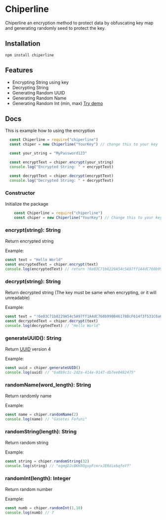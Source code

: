 # Chiperline

Chiperline an encryption method to protect data by obfuscating key map and generating randomly seed to protect the key.

## Installation
```batch
npm install chiperline
```

## Features

- Encrypting String using key
- Decrypting String
- Generating Random UUID
- Generating Random Name
- Generating Random Int (min, max)
[Try demo](https://naikod.github.io)

## Docs


This is example how to using the encryption
```javascript
  const Chiperline = require("chiperline")
  const chiper = new Chiperline("YourKey") // change this to your key

  const your_string = "MyPassword123"

  const encryptText = chiper.encrypt(your_string)
  console.log("Encrypted String: " + encryptText)

  const decryptText = chiper.decrypt(encryptText)
  console.log("Decrypted String: " + decryptText)
```

### Constructor

Initialize the package
```javascript
    const Chiperline = require("chiperline")
    const chiper = new Chiperline("YourKey") // Change this to your key
```

### encrypt(string): String
Return encrypted string

Example:
```javascript
const text = "Hello World"
const encryptedText = chiper.encrypt(text)
console.log(encryptedText) // return !6e03C71b8229A54c5A97ff1A4dC760b990B46178BcF614f3f531C6a6ce19F621.sportline
```

### decrypt(string): String
Return decrypted string (The key must be same when encrypting, or it will unreadable)

Example:
```javascript
const text = "!6e03C71b8229A54c5A97ff1A4dC760b990B46178BcF614f3f531C6a6ce19F621.sportline"
const decryptedText = chiper.decrypt(text)
console.log(decryptedText) // "Hello World"
```

### generateUUID(): String
Return [UUID](https://en.wikipedia.org/wiki/Universally_unique_identifier) version 4

Example:
```javascript
const uuid = chiper.generateUUID()
console.log(uuid) // "6a8b9c1c-2d2a-414e-9147-db7ee0482475"
```

### randomName(word_length): String
Return randomly name

Example:
```javascript
const name = chiper.randomName(2)
console.log(name) // "Gasetes Fofuni"
```

### randomString(length): String
Return random string

Example:
```javascript
const string = chiper.randomString(32)
console.log(string) // "eqmgDJcBKKROgvpFcmrxJERdiebqfeYf"
```

### randomInt(length): Integer
Return random number

Example:
```javascript
const numb = chiper.randomInt(1,10)
console.log(numb) // 7
```
